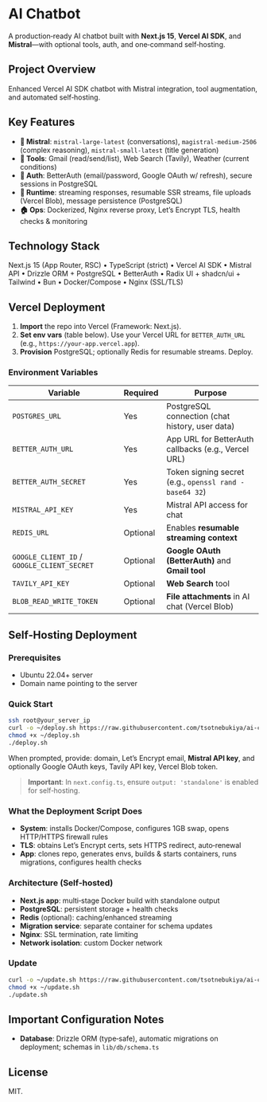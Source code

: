 # AI Chatbot

A production‑ready AI chatbot built with **Next.js 15**, **Vercel AI SDK**, and **Mistral**—with optional tools, auth, and one‑command self‑hosting.

## Project Overview

Enhanced Vercel AI SDK chatbot with Mistral integration, tool augmentation, and automated self‑hosting.

## Key Features

- **🤖 Mistral**: `mistral-large-latest` (conversations), `magistral-medium-2506` (complex reasoning), `mistral-small-latest` (title generation)
- **🔧 Tools**: Gmail (read/send/list), Web Search (Tavily), Weather (current conditions)
- **🔐 Auth**: BetterAuth (email/password, Google OAuth w/ refresh), secure sessions in PostgreSQL
- **🚀 Runtime**: streaming responses, resumable SSR streams, file uploads (Vercel Blob), message persistence (PostgreSQL)
- **🏠 Ops**: Dockerized, Nginx reverse proxy, Let’s Encrypt TLS, health checks & monitoring

## Technology Stack

Next.js 15 (App Router, RSC) • TypeScript (strict) • Vercel AI SDK • Mistral API • Drizzle ORM + PostgreSQL • BetterAuth • Radix UI + shadcn/ui + Tailwind • Bun • Docker/Compose • Nginx (SSL/TLS)

## Vercel Deployment

1. **Import** the repo into Vercel (Framework: Next.js).
2. **Set env vars** (table below). Use your Vercel URL for `BETTER_AUTH_URL` (e.g., `https://your-app.vercel.app`).
3. **Provision** PostgreSQL; optionally Redis for resumable streams. Deploy.

### Environment Variables

| Variable                                    | Required | Purpose                                                |
| ------------------------------------------- | -------- | ------------------------------------------------------ |
| `POSTGRES_URL`                              | Yes      | PostgreSQL connection (chat history, user data)        |
| `BETTER_AUTH_URL`                           | Yes      | App URL for BetterAuth callbacks (e.g., Vercel URL)    |
| `BETTER_AUTH_SECRET`                        | Yes      | Token signing secret (e.g., `openssl rand -base64 32`) |
| `MISTRAL_API_KEY`                           | Yes      | Mistral API access for chat                            |
| `REDIS_URL`                                 | Optional | Enables **resumable streaming context**                |
| `GOOGLE_CLIENT_ID` / `GOOGLE_CLIENT_SECRET` | Optional | **Google OAuth (BetterAuth)** and **Gmail tool**       |
| `TAVILY_API_KEY`                            | Optional | **Web Search** tool                                    |
| `BLOB_READ_WRITE_TOKEN`                     | Optional | **File attachments** in AI chat (Vercel Blob)          |

## Self‑Hosting Deployment

### Prerequisites

- Ubuntu 22.04+ server
- Domain name pointing to the server

### Quick Start

```bash
ssh root@your_server_ip
curl -o ~/deploy.sh https://raw.githubusercontent.com/tsotnebukiya/ai-chatbot/main/scripts/deploy.sh
chmod +x ~/deploy.sh
./deploy.sh
```

When prompted, provide: domain, Let’s Encrypt email, **Mistral API key**, and optionally Google OAuth keys, Tavily API key, Vercel Blob token.

> **Important**: In `next.config.ts`, ensure `output: 'standalone'` is enabled for self‑hosting.

### What the Deployment Script Does

- **System**: installs Docker/Compose, configures 1GB swap, opens HTTP/HTTPS firewall rules
- **TLS**: obtains Let’s Encrypt certs, sets HTTPS redirect, auto‑renewal
- **App**: clones repo, generates envs, builds & starts containers, runs migrations, configures health checks

### Architecture (Self‑hosted)

- **Next.js app**: multi‑stage Docker build with standalone output
- **PostgreSQL**: persistent storage + health checks
- **Redis** (optional): caching/enhanced streaming
- **Migration service**: separate container for schema updates
- **Nginx**: SSL termination, rate limiting
- **Network isolation**: custom Docker network

### Update

```bash
curl -o ~/update.sh https://raw.githubusercontent.com/tsotnebukiya/ai-chatbot/main/scripts/update.sh
chmod +x ~/update.sh
./update.sh
```

## Important Configuration Notes

- **Database**: Drizzle ORM (type‑safe), automatic migrations on deployment; schemas in `lib/db/schema.ts`

## License

MIT.

